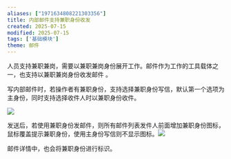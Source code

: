 ```yaml
---
aliases: ["1971634808221303356"]
title: 内部邮件支持兼职身份收发
created: 2025-07-15
modified: 2025-07-15
tags: ['基础模块']
theme: 邮件
---
```


人员支持兼职兼岗，需要以兼职兼岗身份展开工作。邮件作为工作的工具载体之一，也支持以兼职兼岗身份收发邮件 。

写内部邮件时，若操作者有兼职身份，支持选择兼职身份写信，默认第一个选项为主身份，同时支持选择收件人时以兼职身份收件。

![](https://myhelpdoc.oss-cn-heyuan.aliyuncs.com/mdimages/8ed42ff1601161c361e6ade7008d4995.jpg)

发送后，若使用兼职身份发邮件，则所有邮件列表发件人前面增加兼职身份图标，鼠标覆盖提示兼职身份，使用主身份写信则不显示图标。![](https://myhelpdoc.oss-cn-heyuan.aliyuncs.com/mdimages/f31e0126ddac3fa708918f0a59239c41.jpg)

邮件详情中，也会将兼职身份进行标识。

